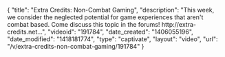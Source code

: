 {
    "title": "Extra Credits: Non-Combat Gaming",
    "description": "This week, we consider the neglected potential for game experiences that aren't combat based. Come discuss this topic in the forums! http:\/\/extra-credits.net...",
    "videoid": "191784",
    "date_created": "1406055196",
    "date_modified": "1418181774",
    "type": "captivate",
    "layout": "video",
    "url": "\/v\/extra-credits-non-combat-gaming\/191784"
}